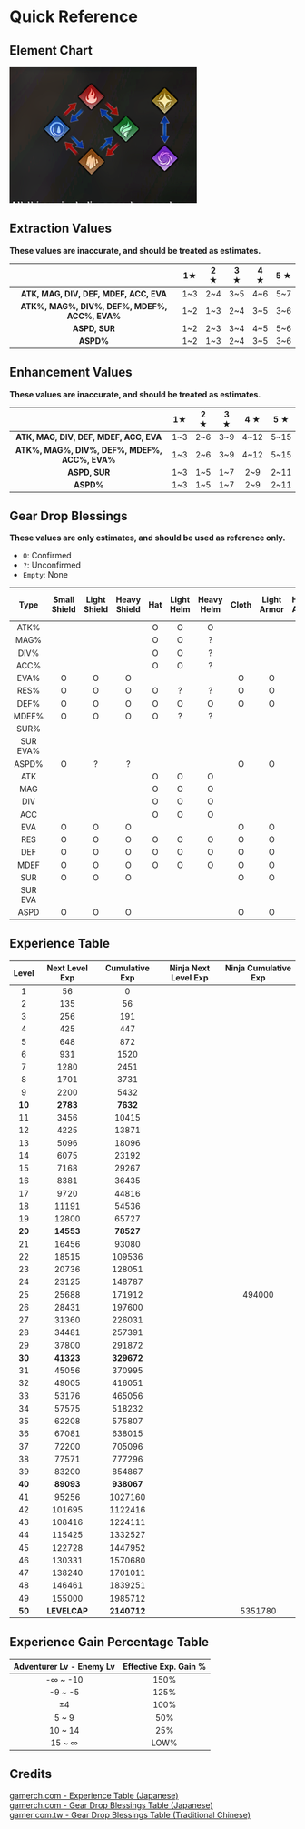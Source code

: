 # Quick Reference


## Element Chart

![Element Chart](./img/element-chart.png)

## Extraction Values

**These values are inaccurate, and should be treated as estimates.**

|                                               |  1★ | 2 ★ | 3 ★ | 4 ★ | 5 ★ |
|:---------------------------------------------:|:---:|:---:|:---:|:---:|:---:|
|     **ATK, MAG, DIV, DEF, MDEF, ACC, EVA**    | 1~3 | 2~4 | 3~5 | 4~6 | 5~7 |
| **ATK%, MAG%, DIV%, DEF%, MDEF%, ACC%, EVA%** | 1~2 | 1~3 | 2~4 | 3~5 | 3~6 |
|                 **ASPD, SUR**                 | 1~2 | 2~3 | 3~4 | 4~5 | 5~6 |
|                   **ASPD%**                   | 1~2 | 1~3 | 2~4 | 3~5 | 3~6 |

## Enhancement Values

**These values are inaccurate, and should be treated as estimates.**

|                                               |  1★ | 2 ★ | 3 ★ |  4 ★ |  5 ★ |
|:---------------------------------------------:|:---:|:---:|:---:|:----:|:----:|
|     **ATK, MAG, DIV, DEF, MDEF, ACC, EVA**    | 1~3 | 2~6 | 3~9 | 4~12 | 5~15 |
| **ATK%, MAG%, DIV%, DEF%, MDEF%, ACC%, EVA%** | 1~3 | 2~6 | 3~9 | 4~12 | 5~15 |
|                 **ASPD, SUR**                 | 1~3 | 1~5 | 1~7 |  2~9 | 2~11 |
|                   **ASPD%**                   | 1~3 | 1~5 | 1~7 |  2~9 | 2~11 |

## Gear Drop Blessings

**These values are only estimates, and should be used as reference only.**

* `O`: Confirmed
* `?`: Unconfirmed
* `Empty`: None

|   Type   | Small Shield | Light Shield | Heavy Shield | Hat | Light Helm | Heavy Helm | Cloth | Light Armor | Heavy Armor | Gloves | Light Gauntlets | Heavy Gauntlets | Shoes | Light Foot Armor | Heavy Foot Armor | Accessory |
|:--------:|:------------:|:------------:|:------------:|:---:|:----------:|:----------:|:-----:|:-----------:|:-----------:|:------:|:---------------:|:---------------:|:-----:|:----------------:|:----------------:|:---------:|
|   ATK%   |              |              |              |  O  |      O     |      O     |       |             |             |        |                 |                 |       |                  |                  |     O     |
|   MAG%   |              |              |              |  O  |      O     |      ?     |       |             |             |        |                 |                 |       |                  |                  |           |
|   DIV%   |              |              |              |  O  |      O     |      ?     |       |             |             |    O   |        O        |        ?        |       |                  |                  |     O     |
|   ACC%   |              |              |              |  O  |      O     |      ?     |       |             |             |    O   |        O        |        ?        |   O   |         ?        |         O        |     O     |
|   EVA%   |       O      |       O      |       O      |     |            |            |   O   |      O      |      O      |        |                 |                 |   O   |         O        |         O        |     ?     |
|   RES%   |       O      |       O      |       O      |  O  |      ?     |      ?     |   O   |      O      |      ?      |        |                 |                 |       |                  |                  |           |
|   DEF%   |       O      |       O      |       O      |  O  |      O     |      O     |   O   |      O      |      O      |        |                 |                 |       |                  |                  |     O     |
|   MDEF%  |       O      |       O      |       O      |  O  |      ?     |      ?     |       |             |             |        |                 |                 |       |                  |                  |           |
|   SUR%   |              |              |              |     |            |            |       |             |             |        |                 |                 |       |                  |                  |           |
| SUR EVA% |              |              |              |     |            |            |       |             |             |        |                 |                 |       |                  |                  |           |
|   ASPD%  |       O      |       ?      |       ?      |     |            |            |   O   |      O      |      ?      |        |                 |                 |   O   |         ?        |         ?        |     O     |
|    ATK   |              |              |              |  O  |      O     |      O     |       |             |             |    O   |        O        |        O        |       |                  |                  |     O     |
|    MAG   |              |              |              |  O  |      O     |      O     |       |             |             |    O   |        ?        |        ?        |       |                  |                  |     O     |
|    DIV   |              |              |              |  O  |      O     |      O     |       |             |             |    O   |        O        |        O        |       |                  |                  |     O     |
|    ACC   |              |              |              |  O  |      O     |      O     |       |             |             |    O   |        O        |        O        |   O   |         O        |         O        |     O     |
|    EVA   |       O      |       O      |       O      |     |            |            |   O   |      O      |      O      |        |                 |                 |   O   |         O        |         O        |     O     |
|    RES   |       O      |       O      |       O      |  O  |      O     |      O     |   O   |      O      |      ?      |        |                 |                 |   O   |         O        |         O        |           |
|    DEF   |       O      |       O      |       O      |  O  |      O     |      O     |   O   |      O      |      O      |    O   |        O        |        O        |   O   |         O        |         O        |     O     |
|   MDEF   |       O      |       O      |       O      |  O  |      O     |      O     |   O   |      O      |      O      |    O   |        O        |        O        |   O   |         O        |         O        |     O     |
|    SUR   |       O      |       O      |       O      |     |            |            |   O   |      O      |      ?      |        |                 |                 |       |                  |                  |     O     |
|  SUR EVA |              |              |              |     |            |            |       |             |             |        |                 |                 |       |                  |                  |           |
|   ASPD   |       O      |       O      |       O      |     |            |            |   O   |      O      |      ?      |        |                 |                 |   O   |         O        |         O        |     O     |

## Experience Table

|  Level | Next Level Exp | Cumulative Exp | Ninja Next Level Exp | Ninja Cumulative Exp |
|:------:|:--------------:|:--------------:|:--------------------:|:--------------------:|
|    1   |       56       |        0       |                      |                      |
|    2   |       135      |       56       |                      |                      |
|    3   |       256      |       191      |                      |                      |
|    4   |       425      |       447      |                      |                      |
|    5   |       648      |       872      |                      |                      |
|    6   |       931      |      1520      |                      |                      |
|    7   |      1280      |      2451      |                      |                      |
|    8   |      1701      |      3731      |                      |                      |
|    9   |      2200      |      5432      |                      |                      |
| **10** |    **2783**    |    **7632**    |                      |                      |
|   11   |      3456      |      10415     |                      |                      |
|   12   |      4225      |      13871     |                      |                      |
|   13   |      5096      |      18096     |                      |                      |
|   14   |      6075      |      23192     |                      |                      |
|   15   |      7168      |      29267     |                      |                      |
|   16   |      8381      |      36435     |                      |                      |
|   17   |      9720      |      44816     |                      |                      |
|   18   |      11191     |      54536     |                      |                      |
|   19   |      12800     |      65727     |                      |                      |
| **20** |    **14553**   |    **78527**   |                      |                      |
|   21   |      16456     |      93080     |                      |                      |
|   22   |      18515     |     109536     |                      |                      |
|   23   |      20736     |     128051     |                      |                      |
|   24   |      23125     |     148787     |                      |                      |
|   25   |      25688     |     171912     |                      |        494000        |
|   26   |      28431     |     197600     |                      |                      |
|   27   |      31360     |     226031     |                      |                      |
|   28   |      34481     |     257391     |                      |                      |
|   29   |      37800     |     291872     |                      |                      |
| **30** |    **41323**   |   **329672**   |                      |                      |
|   31   |      45056     |     370995     |                      |                      |
|   32   |      49005     |     416051     |                      |                      |
|   33   |      53176     |     465056     |                      |                      |
|   34   |      57575     |     518232     |                      |                      |
|   35   |      62208     |     575807     |                      |                      |
|   36   |      67081     |     638015     |                      |                      |
|   37   |      72200     |     705096     |                      |                      |
|   38   |      77571     |     777296     |                      |                      |
|   39   |      83200     |     854867     |                      |                      |
| **40** |    **89093**   |   **938067**   |                      |                      |
|   41   |      95256     |     1027160    |                      |                      |
|   42   |     101695     |     1122416    |                      |                      |
|   43   |     108416     |     1224111    |                      |                      |
|   44   |     115425     |     1332527    |                      |                      |
|   45   |     122728     |     1447952    |                      |                      |
|   46   |     130331     |     1570680    |                      |                      |
|   47   |     138240     |     1701011    |                      |                      |
|   48   |     146461     |     1839251    |                      |                      |
|   49   |     155000     |     1985712    |                      |                      |
| **50** |  **LEVELCAP**  |   **2140712**  |                      |        5351780       |

## Experience Gain Percentage Table

| Adventurer Lv - Enemy Lv | Effective Exp. Gain % |
|:------------------------:|:---------------------:|
|         -∞ ~ -10         |         150%          |
|         -9 ~ -5          |         125%          |
|              ±4          |         100%          |
|          5 ~ 9           |          50%          |
|         10 ~ 14          |          25%          |
|         15 ~ ∞           |         LOW%          |

## Credits

[gamerch.com - Experience Table (Japanese)](https://gamerch.com/wizardry-daphne/877807)  
[gamerch.com - Gear Drop Blessings Table (Japanese)](https://gamerch.com/wizardry-daphne/877484)  
[gamer.com.tw - Gear Drop Blessings Table (Traditional Chinese)](https://forum.gamer.com.tw/C.php?bsn=70180&snA=384&tnum=7https://forum.gamer.com.tw/C.php?bsn=70180&snA=384&tnum=7)  